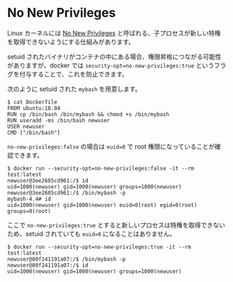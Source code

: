 # No New Privileges

Linux カーネルには [No New Privileges][1] と呼ばれる、子プロセスが新しい特権を取得できないようにする仕組みがあります。

setuid されたバイナリがコンテナの中にある場合、権限昇格につながる可能性がありますが、docker では `security-opt=no-new-privileges:true` というフラグを付与することで、これを防止できます。

次のように setuid された `mybash` を用意します。

```shell
$ cat Dockerfile
FROM ubuntu:18.04
RUN cp /bin/bash /bin/mybash && chmod +s /bin/mybash
RUN useradd -ms /bin/bash newuser
USER newuser
CMD ["/bin/bash"]
```

`no-new-privileges:false` の場合は `euid=0` で root 権限になっていることが確認できます。

```shell
$ docker run --security-opt=no-new-privileges:false -it --rm test:latest
newuser@3ee2685cd961:/$ id
uid=1000(newuser) gid=1000(newuser) groups=1000(newuser)
newuser@3ee2685cd961:/$ /bin/mybash -p
mybash-4.4# id
uid=1000(newuser) gid=1000(newuser) euid=0(root) egid=0(root) groups=0(root)
```

ここで `no-new-privileges:true` とすると新しいプロセスは特権を取得できないため、setuid されていても `euid=0` になることはありません。

```shell
$ docker run --security-opt=no-new-privileges:true -it --rm test:latest
newuser@80f241191a07:/$ /bin/mybash -p
newuser@80f241191a07:/$ id
uid=1000(newuser) gid=1000(newuser) groups=1000(newuser)
```

[1]: https://www.kernel.org/doc/html/latest/userspace-api/no_new_privs.html "https://www.kernel.org/doc/html/latest/userspace-api/no_new_privs.html"
